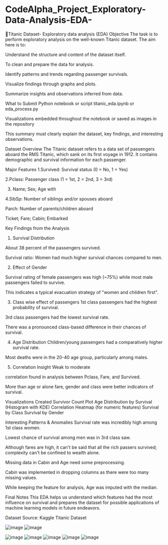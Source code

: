 # CodeAlpha_Project_Exploratory-Data-Analysis-EDA-

🚢Titanic Dataset- Exploratory data analysis (EDA)
Objective
The task is to perform exploratory analysis on the well-known Titanic dataset. The aim here is to:

Understand the structure and content of the dataset itself.

To clean and prepare the data for analysis.

Identify patterns and trends regarding passenger survivals.

Visualize findings through graphs and plots.

Summarize insights and observations inferred from data.

What to Submit
Python notebook or script titanic_eda.ipynb or eda_process.py

Visualizations embedded throughout the notebook or saved as images in the repository

This summary must clearly explain the dataset, key findings, and interesting observations.

Dataset Overview
The Titanic dataset refers to a data set of passengers aboard the RMS Titanic, which sank on its first voyage in 1912. It contains demographic and survival information for each passenger.

Major Features 
1.Survived: Survival status (0 = No, 1 = Yes) 

2.Pclass: Passenger class (1 = 1st, 2 = 2nd, 3 = 3rd)

3. Name; Sex; Age with

4.SibSp: Number of siblings and/or spouses aboard

Parch: Number of parents/children aboard

Ticket; Fare; Cabin; Embarked

Key Findings from the Analysis
1. Survival Distribution

About 38 percent of the passengers survived.

Survival ratio: Women had much higher survival chances compared to men.

2. Effect of Gender 

Survival rating of female passengers was high (~75%) while most male passengers failed to survive.

This indicates a typical evacuation strategy of "women and children first".

3. Class wise effect of passengers 
1st class passengers had the highest probability of survival.

3rd class passengers had the lowest survival rate.

There was a pronounced class-based difference in their chances of survival.

4. Age Distribution 
Children/young passengers had a comparatively higher survival rate.

Most deaths were in the 20-40 age group, particularly among males.

5. Correlation Insight Weak to moderate

correlation found in analysis between Pclass, Fare, and Survived. 

More than age or alone fare, gender and class were better indicators of survival.

Visualizations Created 
Survivor Count Plot 
Age Distribution by Survival (Histogram with KDE) 
Correlation Heatmap (for numeric features) 
Survival by Class 
Survival by Gender 

Interesting Patterns & Anomalies 
Survival rate was incredibly high among 1st class women. 

Lowest chance of survival among men was in 3rd class saw. 

Although fares are high, it can't be said that all the rich passers survived; complexity can't be confined to wealth alone. 

Missing data in Cabin and Age need some preprocessing. 

Cabin was implemented in dropping columns as there were too many missing values. 

While keeping the feature for analysis, Age was imputed with the median. 

Final Notes 
This EDA helps us understand which features had the most influence on survival and prepares the dataset for possible applications of machine learning models in future endeavors. 

Dataset Source: Kaggle Titanic Dataset

![image](https://github.com/user-attachments/assets/30e43d0b-5ab7-4f46-bca4-c4ac025a7ca7)
![image](https://github.com/user-attachments/assets/63fa3f30-44a6-423e-ae4a-3d357d57c044)

![image](https://github.com/user-attachments/assets/dc625513-0ab3-4937-b23e-cc0758d52acb)
![image](https://github.com/user-attachments/assets/3ccd1f9a-6099-4f5b-8a30-c1f1497ef66a)
![image](https://github.com/user-attachments/assets/23bde74e-0ca0-41ad-b2a4-e23b204e5f7c)
![image](https://github.com/user-attachments/assets/01792f6e-dc0f-4bf9-878d-066a2f68c10d)
![image](https://github.com/user-attachments/assets/d02cd0b2-9193-4e92-a363-1e3eea71428c)






